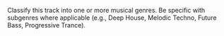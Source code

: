 Classify this track into one or more musical genres. Be specific with subgenres where applicable (e.g., Deep House, Melodic Techno, Future Bass, Progressive Trance).

